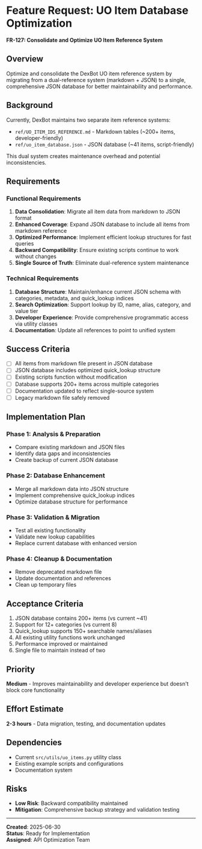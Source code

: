 # Feature Request: UO Item Database Optimization

**FR-127: Consolidate and Optimize UO Item Reference System**

## Overview
Optimize and consolidate the DexBot UO item reference system by migrating from a dual-reference system (markdown + JSON) to a single, comprehensive JSON database for better maintainability and performance.

## Background
Currently, DexBot maintains two separate item reference systems:
- `ref/UO_ITEM_IDS_REFERENCE.md` - Markdown tables (~200+ items, developer-friendly)
- `ref/uo_item_database.json` - JSON database (~41 items, script-friendly)

This dual system creates maintenance overhead and potential inconsistencies.

## Requirements

### Functional Requirements
1. **Data Consolidation**: Migrate all item data from markdown to JSON format
2. **Enhanced Coverage**: Expand JSON database to include all items from markdown reference
3. **Optimized Performance**: Implement efficient lookup structures for fast queries
4. **Backward Compatibility**: Ensure existing scripts continue to work without changes
5. **Single Source of Truth**: Eliminate dual-reference system maintenance

### Technical Requirements
1. **Database Structure**: Maintain/enhance current JSON schema with categories, metadata, and quick_lookup indices
2. **Search Optimization**: Support lookup by ID, name, alias, category, and value tier
3. **Developer Experience**: Provide comprehensive programmatic access via utility classes
4. **Documentation**: Update all references to point to unified system

## Success Criteria
- [ ] All items from markdown file present in JSON database
- [ ] JSON database includes optimized quick_lookup structure
- [ ] Existing scripts function without modification
- [ ] Database supports 200+ items across multiple categories
- [ ] Documentation updated to reflect single-source system
- [ ] Legacy markdown file safely removed

## Implementation Plan

### Phase 1: Analysis & Preparation
- Compare existing markdown and JSON files
- Identify data gaps and inconsistencies
- Create backup of current JSON database

### Phase 2: Database Enhancement
- Merge all markdown data into JSON structure
- Implement comprehensive quick_lookup indices
- Optimize database structure for performance

### Phase 3: Validation & Migration
- Test all existing functionality
- Validate new lookup capabilities
- Replace current database with enhanced version

### Phase 4: Cleanup & Documentation
- Remove deprecated markdown file
- Update documentation and references
- Clean up temporary files

## Acceptance Criteria
1. JSON database contains 200+ items (vs current ~41)
2. Support for 12+ categories (vs current 8)
3. Quick_lookup supports 150+ searchable names/aliases
4. All existing utility functions work unchanged
5. Performance improved or maintained
6. Single file to maintain instead of two

## Priority
**Medium** - Improves maintainability and developer experience but doesn't block core functionality

## Effort Estimate
**2-3 hours** - Data migration, testing, and documentation updates

## Dependencies
- Current `src/utils/uo_items.py` utility class
- Existing example scripts and configurations
- Documentation system

## Risks
- **Low Risk**: Backward compatibility maintained
- **Mitigation**: Comprehensive backup strategy and validation testing

---
**Created**: 2025-06-30  
**Status**: Ready for Implementation  
**Assigned**: API Optimization Team
